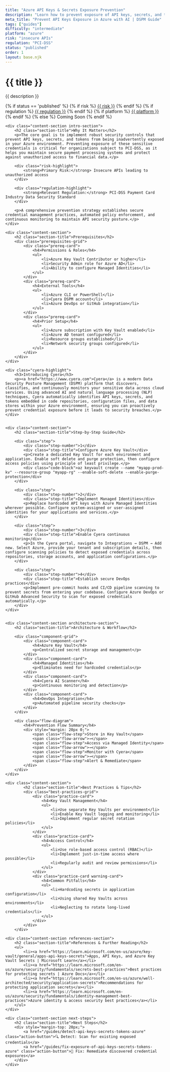 ```yaml
---
title: "Azure API Keys & Secrets Exposure Prevention"
description: "Learn how to prevent exposure of API keys, secrets, and tokens in Azure environments. Follow step-by-step guidance for PCI-DSS compliance."
meta_title: "Prevent API Keys Exposure in Azure with AI | DSPM Guide"
tags: ["guides"]
difficulty: "intermediate"
platform: "azure"
risk: "insecure APIs"
regulation: "PCI-DSS"
status: "published"
order: 1
layout: base.njk
---
```


<div class="container">
    <div class="header">
        <h1>{{ title }}</h1>
        <p>{{ description }}</p>
        <div class="guide-tags-container">
			<div class="guide-tags-wrapper">
		    {% if status == 'published' %}
		        {% if risk %}
		        <a href="/risk/{{ risk | downcase | replace: ' ', '-' }}/" class="guide-tag risk">{{ risk }}</a>
		        {% endif %}
		        {% if regulation %}
		        <a href="/regulation/{{ regulation | downcase | replace: ' ', '-' }}/" class="guide-tag regulation">{{ regulation }}</a>
		        {% endif %}
		        {% if platform %}
		        <a href="/platforms/{{ platform | downcase | replace: ' ', '-' }}/" class="guide-tag platform">{{ platform }}</a>
		        {% endif %}
		    {% else %}
		        <span class="guide-tag coming-soon">Coming Soon</span>
		    {% endif %}
		</div>
		</div>
    </div>

    <div class="content-section intro-section">
        <h2 class="section-title">Why It Matters</h2>
        <p>The core goal is to implement robust security controls that prevent API keys, secrets, and tokens from being inadvertently exposed in your Azure environment. Preventing exposure of these sensitive credentials is critical for organizations subject to PCI-DSS, as it helps you maintain secure payment processing systems and protect against unauthorized access to financial data.</p>
        
        <div class="risk-highlight">
            <strong>Primary Risk:</strong> Insecure APIs leading to unauthorized access
        </div>
        
        <div class="regulation-highlight">
            <strong>Relevant Regulation:</strong> PCI-DSS Payment Card Industry Data Security Standard
        </div>
        
        <p>A comprehensive prevention strategy establishes secure credential management practices, automated policy enforcement, and continuous monitoring to maintain API security posture.</p>
    </div>

    <div class="content-section">
        <h2 class="section-title">Prerequisites</h2>
        <div class="prerequisites-grid">
            <div class="prereq-card">
                <h4>Permissions & Roles</h4>
                <ul>
                    <li>Azure Key Vault Contributor or higher</li>
                    <li>Security Admin role for Azure AD</li>
                    <li>Ability to configure Managed Identities</li>
                </ul>
            </div>
            <div class="prereq-card">
                <h4>External Tools</h4>
                <ul>
                    <li>Azure CLI or PowerShell</li>
                    <li>Cyera DSPM account</li>
                    <li>Azure DevOps or GitHub integration</li>
                </ul>
            </div>
            <div class="prereq-card">
                <h4>Prior Setup</h4>
                <ul>
                    <li>Azure subscription with Key Vault enabled</li>
                    <li>Azure AD tenant configured</li>
                    <li>Resource groups established</li>
                    <li>Network security groups configured</li>
                </ul>
            </div>
        </div>
    </div>
	
    <div class="cyera-highlight">
        <h3>Introducing Cyera</h3>
        <p><a href="https://www.cyera.com">Cyera</a> is a modern Data Security Posture Management (DSPM) platform that discovers, classifies, and continuously monitors your sensitive data across cloud services. Using advanced AI and natural language processing (NLP) techniques, Cyera automatically identifies API keys, secrets, and tokens embedded in code repositories, configuration files, and data stores within your Azure environment, ensuring you can proactively prevent credential exposure before it leads to security breaches.</p>
    </div>
	

    <div class="content-section">
        <h2 class="section-title">Step-by-Step Guide</h2>
        
        <div class="step">
            <div class="step-number">1</div>
            <div class="step-title">Configure Azure Key Vault</div>
            <p>Create a dedicated Key Vault for each environment and application. Enable soft delete and purge protection, then configure access policies using principle of least privilege.</p>
            <div class="code-block">az keyvault create --name "myapp-prod-kv" --resource-group "myapp-rg" --enable-soft-delete --enable-purge-protection</div>
        </div>

        <div class="step">
            <div class="step-number">2</div>
            <div class="step-title">Implement Managed Identities</div>
            <p>Replace hardcoded API keys with Azure Managed Identities wherever possible. Configure system-assigned or user-assigned identities for your applications and services.</p>
        </div>

        <div class="step">
            <div class="step-number">3</div>
            <div class="step-title">Enable Cyera continuous monitoring</div>
            <p>In the Cyera portal, navigate to Integrations → DSPM → Add new. Select Azure, provide your tenant and subscription details, then configure scanning policies to detect exposed credentials across repositories, storage accounts, and application configurations.</p>
        </div>

        <div class="step">
            <div class="step-number">4</div>
            <div class="step-title">Establish secure DevOps practices</div>
            <p>Implement pre-commit hooks and CI/CD pipeline scanning to prevent secrets from entering your codebase. Configure Azure DevOps or GitHub Advanced Security to scan for exposed credentials automatically.</p>
        </div>
    </div>


    <div class="content-section architecture-section">
        <h2 class="section-title">Architecture & Workflow</h2>
        
        <div class="component-grid">
            <div class="component-card">
                <h4>Azure Key Vault</h4>
                <p>Centralized secret storage and management</p>
            </div>
            <div class="component-card">
                <h4>Managed Identities</h4>
                <p>Eliminates need for hardcoded credentials</p>
            </div>
            <div class="component-card">
                <h4>Cyera AI Scanner</h4>
                <p>Continuous monitoring and detection</p>
            </div>
            <div class="component-card">
                <h4>DevOps Integration</h4>
                <p>Automated pipeline security checks</p>
            </div>
        </div>

        <div class="flow-diagram">
            <h4>Prevention Flow Summary</h4>
            <div style="margin: 20px 0;">
                <span class="flow-step">Store in Key Vault</span>
                <span class="flow-arrow">→</span>
                <span class="flow-step">Access via Managed Identity</span>
                <span class="flow-arrow">→</span>
                <span class="flow-step">Monitor with Cyera</span>
                <span class="flow-arrow">→</span>
                <span class="flow-step">Alert & Remediate</span>
            </div>
        </div>
    </div>

	<div class="content-section">
	        <h2 class="section-title">Best Practices & Tips</h2>
	        <div class="best-practices-grid">
	            <div class="practice-card">
	                <h4>Key Vault Management</h4>
	                <ul>
	                    <li>Use separate Key Vaults per environment</li>
	                    <li>Enable Key Vault logging and monitoring</li>
	                    <li>Implement regular secret rotation policies</li>
	                </ul>
	            </div>
	            <div class="practice-card">
	                <h4>Access Control</h4>
	                <ul>
	                    <li>Use role-based access control (RBAC)</li>
	                    <li>Implement just-in-time access where possible</li>
	                    <li>Regularly audit and review permissions</li>
	                </ul>
	            </div>
	            <div class="practice-card warning-card">
	                <h4>Common Pitfalls</h4>
	                <ul>
	                    <li>Hardcoding secrets in application configuration</li>
	                    <li>Using shared Key Vaults across environments</li>
	                    <li>Neglecting to rotate long-lived credentials</li>
	                </ul>
	            </div>
	        </div>
	    </div>

    <div class="content-section references-section">
        <h2 class="section-title">References & Further Reading</h2>
        <ul>
            <li><a href="https://learn.microsoft.com/en-us/azure/key-vault/general/apps-api-keys-secrets">Apps, API Keys, and Azure Key Vault Secrets | Microsoft Learn</a></li>
            <li><a href="https://learn.microsoft.com/en-us/azure/security/fundamentals/secrets-best-practices">Best practices for protecting secrets | Azure Docs</a></li>
            <li><a href="https://learn.microsoft.com/en-us/azure/well-architected/security/application-secrets">Recommendations for protecting application secrets</a></li>
            <li><a href="https://learn.microsoft.com/en-us/azure/security/fundamentals/identity-management-best-practices">Azure identity & access security best practices</a></li>
        </ul>
    </div>

    <div class="content-section next-steps">
        <h2 class="section-title">Next Steps</h2>
        <div style="margin-top: 20px;">
            <a href="/guides/detect-api-keys-secrets-tokens-azure" class="action-button">🔍 Detect: Scan for existing exposed credentials</a>
            <a href="/guides/fix-exposure-of-api-keys-secrets-tokens-azure" class="action-button">🔧 Fix: Remediate discovered credential exposures</a>
        </div>
    </div>
</div>